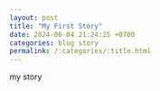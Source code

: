 ```yaml
---
layout: post
title: "My First Story"
date: 2024-06-04 21:24:25 +0700
categories: blog story
permalink: /:categories/:title.html
---
```


my story
